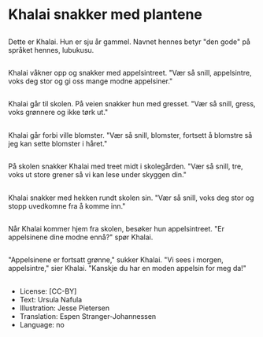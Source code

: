 # Khalai snakker med plantene

##
Dette er Khalai. Hun er sju år gammel. Navnet hennes betyr "den gode" på språket hennes, lubukusu.

##
Khalai våkner opp og snakker med appelsintreet. "Vær så snill, appelsintre, voks deg stor og gi oss mange modne appelsiner."

##
Khalai går til skolen. På veien snakker hun med gresset. "Vær så snill, gress, voks grønnere og ikke tørk ut."

##
Khalai går forbi ville blomster. "Vær så snill, blomster, fortsett å blomstre så jeg kan sette blomster i håret."

##
På skolen snakker Khalai med treet midt i skolegården. "Vær så snill, tre, voks ut store grener så vi kan lese under skyggen din."

##
Khalai snakker med hekken rundt skolen sin. "Vær så snill, voks deg stor og stopp uvedkomne fra å komme inn."

##
Når Khalai kommer hjem fra skolen, besøker hun appelsintreet. "Er appelsinene dine modne ennå?" spør Khalai.

##
"Appelsinene er fortsatt grønne," sukker Khalai. "Vi sees i morgen, appelsintre," sier Khalai. "Kanskje du har en moden appelsin for meg da!"

##
* License: [CC-BY]
* Text: Ursula Nafula
* Illustration: Jesse Pietersen
* Translation: Espen Stranger-Johannessen
* Language: no

